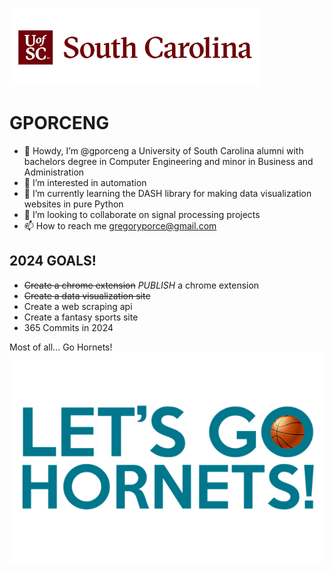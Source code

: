 
![alt text](https://github.com/gporceng/gporceng/blob/main/USC%20Bannarpng.png?raw=true)

<H1>GPORCENG</H1>

- 👋 Howdy, I’m @gporceng a University of South Carolina alumni with bachelors degree in Computer Engineering and minor in Business and Administration
- 👀 I’m interested in automation
- 🌱 I’m currently learning the DASH library for making data visualization websites in pure Python
- 💞️ I’m looking to collaborate on signal processing projects
- 📫 How to reach me gregoryporce@gmail.com

<H2>2024 GOALS!</H2>

- ~~Create a chrome extension~~ *PUBLISH* a chrome extension
- ~~Create a data visualization site~~
- Create a web scraping api
- Create a fantasy sports site
- 365 Commits in 2024


Most of all... Go Hornets!
![alt text](https://github.com/gporceng/gporceng/blob/main/letsgohornets.png?raw=true)
